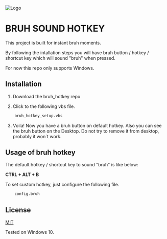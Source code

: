 
![Logo](https://i.kym-cdn.com/entries/icons/original/000/016/540/Bruh_meme_banner.jpg)


# BRUH SOUND HOTKEY

This project is built for instant bruh moments.

By following the intallation steps you will have bruh button / hotkey / shortcut key which will sound "bruh" when pressed.

For now this repo only supports Windows.
## Installation

1. Download the bruh_hotkey repo

2. Click to the following vbs file.

```bash
    bruh_hotkey_setup.vbs
```
3. Voila! Now you have a bruh button on default hotkey. Also you can see the bruh button on the Desktop. Do not try to remove it from desktop, probably it won`t work.

## Usage of bruh hotkey


The default hotkey / shortcut key to sound "bruh" is like below:


**CTRL + ALT + B**

To set custom hotkey, just configure the following file.


```bash
    config.bruh
```


## License

[MIT](https://choosealicense.com/licenses/mit/)

Tested on Windows 10.


